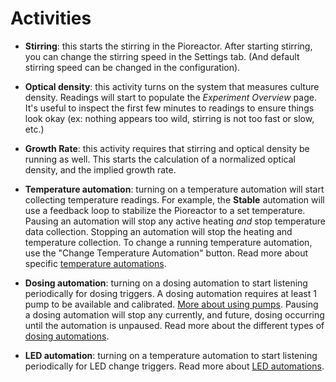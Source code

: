 # Activities

- **Stirring**: this starts the stirring in the Pioreactor. After starting stirring, you can change the stirring speed in the Settings tab. (And default stirring speed can be changed in the configuration).

- **Optical density**: this activity turns on the system that measures culture density. Readings will start to populate the _Experiment Overview_ page. It's useful to inspect the first few minutes to readings to ensure things look okay (ex: nothing appears too wild, stirring is not too fast or slow, etc.)

- **Growth Rate**: this activity requires that stirring and optical density be running as well. This starts the calculation of a normalized optical density, and the implied growth rate.

- **Temperature automation**: turning on a temperature automation will start collecting temperature readings. For example, the **Stable** automation will use a feedback loop to stabilize the Pioreactor to a set temperature. Pausing an automation will stop any active heating _and_ stop temperature data collection. Stopping an automation will stop the heating and temperature collection. To change a running temperature automation, use the "Change Temperature Automation" button. Read more about specific [temperature automations](/user_guide/Automations/Temperature%20Automations).

- **Dosing automation**: turning on a dosing automation to start listening periodically for dosing triggers. A dosing automation requires at least 1 pump to be available and calibrated. [More about using pumps](/user_guide/Extending%20your%20Pioreactor/Peristaltic%20pumps). Pausing a dosing automation will stop any currently, and future, dosing occurring until the automation is unpaused. Read more about the different types of [dosing automations](/user_guide/Automations/Dosing%20Automations).

- **LED automation**: turning on a temperature automation to start listening periodically for LED change triggers. Read more about [LED automations](/user_guide/Automations/LED%20Automations).